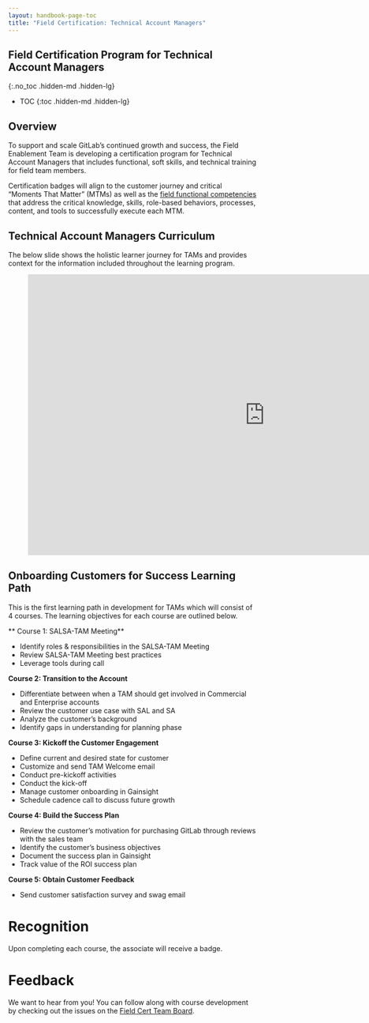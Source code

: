 ```yaml
---
layout: handbook-page-toc
title: "Field Certification: Technical Account Managers"
---
```


## Field Certification Program for Technical Account Managers 
{:.no_toc .hidden-md .hidden-lg}

- TOC
{:toc .hidden-md .hidden-lg}

## Overview 
To support and scale GitLab’s continued growth and success, the Field Enablement Team is developing a certification program for Technical Account Managers that includes functional, soft skills, and technical training for field team members.  

Certification badges will align to the customer journey and critical “Moments That Matter” (MTMs) as well as the [field functional competencies](/handbook/sales/training/field-functional-competencies/) that address the critical knowledge, skills, role-based behaviors, processes, content, and tools to successfully execute each MTM.

## Technical Account Managers Curriculum 
The below slide shows the holistic learner journey for TAMs and provides context for the information included throughout the learning program. 

<figure class="video_container">
<iframe src="https://docs.google.com/presentation/d/e/2PACX-1vQvjB6E9JlplzwqBHVv2fFGAEGZwqjg4AZQO-p_DqjX7znjZGOC_q2-d2xCbwr2LbfXCmyOvVxcirYb/embed?start=false&loop=false&delayms=3000&slide=id.g94bb3b04a3_0_492" frameborder="0" width="960" height="569" allowfullscreen="true" mozallowfullscreen="true" webkitallowfullscreen="true"></iframe>
</figure>

## Onboarding Customers for Success Learning Path 
This is the first learning path in development for TAMs which will consist of 4 courses. The learning objectives for each course are outlined below.

** Course 1: SALSA-TAM Meeting**
* Identify roles & responsibilities in the SALSA-TAM Meeting
* Review SALSA-TAM Meeting best practices
* Leverage tools during call 

**Course 2: Transition to the Account** 
* Differentiate between when a TAM should get involved in Commercial and Enterprise accounts 
* Review the customer use case with SAL and SA
* Analyze the customer’s background
* Identify gaps in understanding for planning phase 

**Course 3: Kickoff the Customer Engagement**
* Define current and desired state for customer 
* Customize and send TAM Welcome email 
* Conduct pre-kickoff activities 
* Conduct the kick-off 
* Manage customer onboarding in Gainsight 
* Schedule cadence call to discuss future growth 

**Course 4: Build the Success Plan**
* Review the customer’s motivation for purchasing GitLab through reviews with the sales team
* Identify the customer’s business objectives 
* Document the success plan in Gainsight  
* Track value of the ROI success plan 

**Course 5: Obtain Customer Feedback** 
* Send customer satisfaction survey and swag email 


# Recognition
Upon completing each course, the associate will receive a badge. 

# Feedback 
We want to hear from you! You can follow along with course development by checking out the issues on the [Field Cert Team Board](https://gitlab.com/groups/gitlab-com/sales-team/-/boards/1637426?&label_name[]=field%20certification). 

